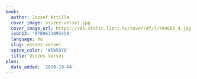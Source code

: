 ```yaml
---
book:
  author: Jozsef Attilla
  cover_image: osszes-versei.jpg
  cover_image_url: https://s01.static.libri.hu/cover/df/7/709605_4.jpg
  isbn13: '9789633895450'
  language: hu
  slug: osszes-versei
  spine_color: '#5b5976'
  title: Osszes Versei
plan:
  date_added: '2020-10-04'
---
```

